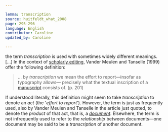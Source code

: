 ```yaml
---

lemma: transcription
source: huitfeldt_what_2008
page: 295-296
language: English
contributor: Caroline
updated_by: Caroline

---
```


the term _transcription_ is used with sometimes widely different meanings. [...] In the context of [scholarly editing](editingScholarly.html), Vander Meulen and Tanselle (1999) offer the following definition:

> ... by _transcription_ we mean the effort to report—insofar as typography allows— precisely what the textual inscription of a [manuscript](manuscript.html) consists of. (p. 201)

If understood literally, this definition might seem to take _transcription_ to denote an _act_ (the '_effort to report_'). However, the term is just as frequently used, also by Vander Meulen and Tanselle in the article just quoted, to denote the _product_ of that act, that is, a _[document](document.html)_. Elsewhere, the term is not infrequently used to refer to the _relationship_ between documents—one document may be said to be a _transcription_ of another document.
